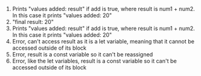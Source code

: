 1. Prints "values added: result" if add is true, where result is num1 + num2. In this case it prints "values added: 20"
2. "final result: 20"
3. Prints "values added: result" if add is true, where result is num1 + num2. In this case it prints "values added: 20"
4. Error, can't access result as it is a let variable, meaning that it cannot be accessed outside of its block
5. Error, result is a const variable so it can't be reassigned
6. Error, like the let variables, result is a const variable so it can't be accessed outside of its block